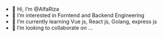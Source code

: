 - 👋 Hi, I’m @AlfaRiza
- 👀 I’m interested in Forntend and Backend Engineering
- 🌱 I’m currently learning Vue js, React js, Golang, express js
- 💞️ I’m looking to collaborate on ...

<!---
AlfaRiza/AlfaRiza is a ✨ special ✨ repository because its `README.md` (this file) appears on your GitHub profile.
You can click the Preview link to take a look at your changes.
--->
